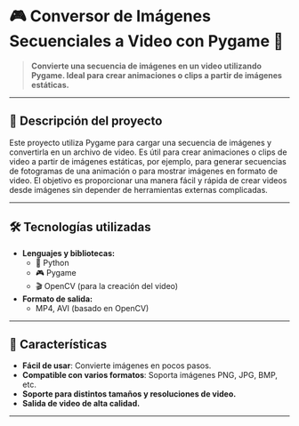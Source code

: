 # 🎮 **Conversor de Imágenes Secuenciales a Video con Pygame** 🎥

> **Convierte una secuencia de imágenes en un video utilizando Pygame. Ideal para crear animaciones o clips a partir de imágenes estáticas.**

---

## 🌟 **Descripción del proyecto**  
Este proyecto utiliza Pygame para cargar una secuencia de imágenes y convertirla en un archivo de video. Es útil para crear animaciones o clips de video a partir de imágenes estáticas, por ejemplo, para generar secuencias de fotogramas de una animación o para mostrar imágenes en formato de video. El objetivo es proporcionar una manera fácil y rápida de crear videos desde imágenes sin depender de herramientas externas complicadas.

---

## 🛠 **Tecnologías utilizadas**  
- **Lenguajes y bibliotecas:**  
  - 🐍 Python  
  - 🎮 Pygame  
  - 🎬 OpenCV (para la creación del video)  
- **Formato de salida:**  
  - MP4, AVI (basado en OpenCV) 

---

## 🌟 **Características**  
- **Fácil de usar**: Convierte imágenes en pocos pasos.  
- **Compatible con varios formatos**: Soporta imágenes PNG, JPG, BMP, etc.  
- **Soporte para distintos tamaños y resoluciones de video.**  
- **Salida de video de alta calidad.**  

---

